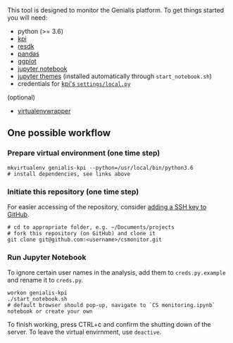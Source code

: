 This tool is designed to monitor the Genialis platform. To get things started you will need:

* python (>= 3.6)
* [kpi](https://github.com/genialis/kpi)
* [resdk](https://github.com/genialis/resolwe-bio-py)
* [pandas](https://pandas.pydata.org/pandas-docs/stable/install.html)
* [ggplot](http://ggplot.yhathq.com/install.html)
* [jupyter notebook](http://jupyter.org/install)
* [jupyter themes](https://github.com/dunovank/jupyter-themes) (installed automatically through `start_notebook.sh`)
* credentials for [kpi's `settings/local.py`](https://github.com/genialis/kpi/blob/master/kpi/settings/local.py.example)

(optional)

* [virtualenvwrapper](http://docs.python-guide.org/en/latest/dev/virtualenvs/#virtualenvwrapper)

## One possible workflow

### Prepare virtual environment (one time step)
```
mkvirtualenv genialis-kpi --python=/usr/local/bin/python3.6
# install dependencies, see links above
```

### Initiate this repository (one time step)
For easier accessing of the repository, consider [adding a SSH key to GitHub](https://help.github.com/articles/adding-a-new-ssh-key-to-your-github-account/).

```
# cd to appropriate folder, e.g. ~/Documents/projects
# fork this repository (on GitHub) and clone it
git clone git@github.com:<username>/csmonitor.git
```

### Run Jupyter Notebook

To ignore certain user names in the analysis, add them to `creds.py.example` and rename it to `creds.py`.

```
workon genialis-kpi
./start_notebook.sh
# default browser should pop-up, navigate to `CS monitoring.ipynb` notebook or create your own
```

To finish working, press CTRL+c and confirm the shutting down of the server. To leave the virtual envirnment, use `deactive`.
